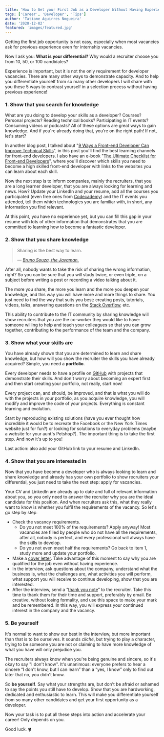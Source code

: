 ```yaml
---
title: 'How to Get your First Job as a Developer Without Having Experience'
tags: ['Career', 'Developer', 'Tips']
author: 'Tatiane Aguirres Nogueira'
date: '2020-12-02'
featured: 'images/featured.jpg'
---
```


Getting the first job opportunity is not easy, especially when most vacancies ask for previous experience even for internship vacancies.

Now I ask you: **What is your differential?** Why would a recruiter choose you from 10, 50, or 100 candidates?

Experience is important, but it is not the only requirement for developer vacancies. There are many other ways to demonstrate capacity. And to help you differentiate yourself from so many other developers I will share with you these 5 ways to contrast yourself in a selection process without having previous experience!

### 1. Show that you search for knowledge

What are you doing to develop your skills as a developer? Courses? Personal projects? Reading technical books? Participating in IT events? Consuming videos or podcasts? All of these options are great ways to gain knowledge. And if you're already doing that, you're on the right path! If not, let's start?

In another blog post, I talked about "<a class='u-link' href='https://www.tatianeaguirres.com/blog/2020-09-01-9-ways-a-front-end-developer-can-improve-technical-skills/'>9 Ways a Front-end Developer Can Improve Technical Skills</a>", in this post you'll find the best learning channels for front-end developers. I also have an e-book "<a class='u-link' href='https://www.tatianeaguirres.com/ebook'>The Ultimate Checklist for Front-end Developers</a>", where you'll discover which skills you need to become a high skilled front-end developer with links to the websites you can learn about each skill.

Now the next step is to inform companies, mainly the recruiters, that you are a long learner developer, that you are always looking for learning and news. How? Update your LinkedIn and your resume, add all the courses you participated (even free ones from <a class='u-link' href='https://www.codecademy.com/' target='_blank' rel='noreferrer noopener'>Codecademy</a>) and the IT events you attended, tell them which technologies you are familiar with, in short, any information you find relevant.

At this point, you have no experience yet, but you can fill this gap in your resume with lots of other information that demonstrates that you are committed to learning how to become a fantastic developer.

### 2. Show that you share knowledge

<blockquote>
  <p>Sharing is the best way to learn.</p>
  <footer>— 
    <cite>
      <a class='u-link' href='https://twitter.com/brjavaman' target='_blank' rel='noreferrer noopener'>Bruno Souza, the Javaman.</a>
    </cite>
  </footer>
</blockquote>

After all, nobody wants to take the risk of sharing the wrong information, right? So you can be sure that you will study twice, or even triple, on a subject before writing a post or recording a video talking about it.

The more you share, the more you learn and the more you deepen your knowledge, and this way you will have more and more things to share. You just need to find the way that suits you best: creating posts, tutorials, videos, talks, answering questions on the <a class='u-link' href='https://stackoverflow.com/' target='_blank' rel='noreferrer noopener'>Stack Overflow</a>, etc.

This ability to contribute to the IT community by sharing knowledge will show recruiters that you are the co-worker they would like to have: someone willing to help and teach your colleagues so that you can grow together, contributing to the performance of the team and the company.

### 3. Show what your skills are

You have already shown that you are determined to learn and share knowledge, but how will you show the recruiter the skills you have already acquired? Simple, you need a **portfolio**.

Every developer needs to have a profile on <a class='u-link' href='http://github.com/' target='_blank' rel='noreferrer noopener'>GitHub</a> with projects that demonstrate their skills. And don't worry about becoming an expert first and then start creating your portfolio, not really, start now!

Every project can, and should, be improved, and that is what you will do with the projects in your portfolio, as you acquire knowledge, you will modify and improve the code of your projects. Everything is constant learning and evolution.

Start by reproducing existing solutions (have you ever thought how incredible it would be to recreate the Facebook or the New York Times website just for fun?) or looking for solutions to everyday problems (maybe a website for your aunt's Petshop?). The important thing is to take the first step. And now it's up to you!

Last action: also add your GitHub link to your resume and LinkedIn.

### 4. Show that you are interested in

Now that you have become a developer who is always looking to learn and share knowledge and already has your own portfolio to show recruiters your differential, you just need to take the next step: apply for vacancies.

Your CV and LinkedIn are already up to date and full of relevant information about you, so you only need to answer the recruiter why you are the ideal candidate for this position. And when recruiters ask this, what they really want to know is whether you fulfil the requirements of the vacancy. So let's go step by step:

- Check the vacancy requirements.
  - Do you not meet 100% of the requirements? Apply anyway! Most vacancies are filled by people who do not have all the requirements, after all, nobody is perfect, and every professional will always have the skills to develop.
  - Do you not even meet half the requirements? Go back to item 1, study more and update your portfolio.
- Make a <a class='u-link' href='https://www.glassdoor.com/blog/guide/how-to-write-a-cover-letter/' target='_blank' rel='noreferrer noopener'>cover letter</a>. Take advantage of this moment to say why you are qualified for the job even without having experience.
- In the interview, ask questions about the company, understand what the business is, what the challenges are, what activities you will perform, what support you will receive to continue developing, show that you are interested.
- After the interview, send a “<a class='u-link' href='https://bettsrecruiting.com/blog/3-musts-for-the-perfect-post-interview-thank-you/' target='_blank' rel='noreferrer noopener'>thank you note</a>” to the recruiter. Take this time to thank them for their time and support, preferably by email. Be creative, without losing formality, and use this space to make your mark and be remembered. In this way, you will express your continued interest in the company and the vacancy.

### 5. Be yourself

It's normal to want to show our best in the interview, but more important than that is to be ourselves. It sounds _cliché_, but trying to play a character, trying to be someone you are not or claiming to have more knowledge of what you have will only prejudice you.

The recruiters always know when you're being genuine and sincere, so it's okay to say "I don't know". It's unanimous: everyone prefers to hear a sincere “I don't know, but I can learn” than a “yes, I know” only to find out later that no, you didn't know.

So **be yourself**. Say what your strengths are, but don't be afraid or ashamed to say the points you still have to develop. Show that you are hardworking, dedicated and enthusiastic to learn. This will make you differentiate yourself from so many other candidates and get your first opportunity as a developer.

Now your task is to put all these steps into action and accelerate your career! Only depends on you.

Good luck. <span aria-label="Four-leaf clover, a symbol of good luck.">🍀</span>
